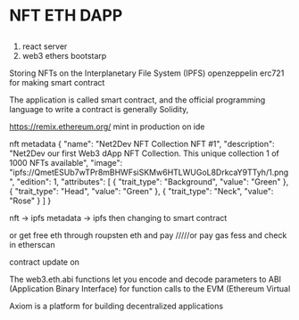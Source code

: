 # NFT ETH DAPP


## 
1. react server
2. web3 ethers bootstarp



Storing NFTs on the Interplanetary File System (IPFS) 
openzeppelin erc721 for making smart contract

The application is called smart contract, and the official programming language to write a contract is generally Solidity,

https://remix.ethereum.org/          mint in production on ide 


nft metadata {
  "name": "Net2Dev NFT Collection NFT #1",
  "description": "Net2Dev our first Web3 dApp NFT Collection. This unique collection 1 of 1000 NFTs available",
  "image": "ipfs://QmetESUb7wTPr8mBHWFsiSKMw6HTLWUGoL8DrkcaY9TTyh/1.png",
  "edition": 1,
  "attributes": [
    {
      "trait_type": "Background",
      "value": "Green"
    },
    {
      "trait_type": "Head",
      "value": "Green"
    },
    {
      "trait_type": "Neck",
      "value": "Rose"
    }
  ]
}



nft -> ipfs
metadata -> ipfs 
 then changing to smart contract 


 or get free eth through roupsten eth and pay /////or pay gas fess and check in etherscan 

contract update on 


The web3.eth.abi functions let you encode and decode parameters to ABI (Application Binary Interface) for function calls to the EVM (Ethereum Virtual

Axiom is a platform for building decentralized applications



